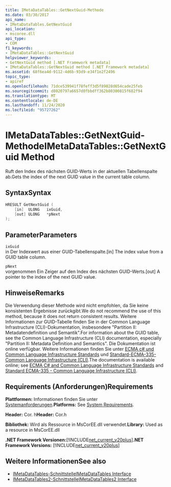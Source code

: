 ```yaml
---
title: IMetaDataTables::GetNextGuid-Methode
ms.date: 03/30/2017
api_name:
- IMetaDataTables.GetNextGuid
api_location:
- mscoree.dll
api_type:
- COM
f1_keywords:
- IMetaDataTables::GetNextGuid
helpviewer_keywords:
- GetNextGuid method [.NET Framework metadata]
- IMetaDataTables::GetNextGuid method [.NET Framework metadata]
ms.assetid: 68f6ea4d-9112-4d6b-93d9-e34f1e2f2496
topic_type:
- apiref
ms.openlocfilehash: 71dce539941f78feff3d5f89028d654cade25feb
ms.sourcegitcommit: d8020797a6657d0fbbdff362b80300815f682f94
ms.translationtype: MT
ms.contentlocale: de-DE
ms.lasthandoff: 11/24/2020
ms.locfileid: "95727262"
---
```

# <a name="imetadatatablesgetnextguid-method"></a><span data-ttu-id="4145e-102">IMetaDataTables::GetNextGuid-Methode</span><span class="sxs-lookup"><span data-stu-id="4145e-102">IMetaDataTables::GetNextGuid Method</span></span>

<span data-ttu-id="4145e-103">Ruft den Index des nächsten GUID-Werts in der aktuellen Tabellenspalte ab.</span><span class="sxs-lookup"><span data-stu-id="4145e-103">Gets the index of the next GUID value in the current table column.</span></span>  
  
## <a name="syntax"></a><span data-ttu-id="4145e-104">Syntax</span><span class="sxs-lookup"><span data-stu-id="4145e-104">Syntax</span></span>  
  
```cpp  
HRESULT GetNextGuid (  
    [in]  ULONG   ixGuid,  
    [out] ULONG   *pNext  
);  
```  
  
## <a name="parameters"></a><span data-ttu-id="4145e-105">Parameter</span><span class="sxs-lookup"><span data-stu-id="4145e-105">Parameters</span></span>  

 `ixGuid`  
 <span data-ttu-id="4145e-106">in Der Indexwert aus einer GUID-Tabellenspalte.</span><span class="sxs-lookup"><span data-stu-id="4145e-106">[in] The index value from a GUID table column.</span></span>  
  
 `pNext`  
 <span data-ttu-id="4145e-107">vorgenommen Ein Zeiger auf den Index des nächsten GUID-Werts.</span><span class="sxs-lookup"><span data-stu-id="4145e-107">[out] A pointer to the index of the next GUID value.</span></span>  
  
## <a name="remarks"></a><span data-ttu-id="4145e-108">Hinweise</span><span class="sxs-lookup"><span data-stu-id="4145e-108">Remarks</span></span>  

  <span data-ttu-id="4145e-109">Die Verwendung dieser Methode wird nicht empfohlen, da Sie keine konsistenten Ergebnisse zurückgibt.</span><span class="sxs-lookup"><span data-stu-id="4145e-109">We do not recommend the use of this method, because it does not return consistent results.</span></span> <span data-ttu-id="4145e-110">Weitere Informationen zur GUID-Tabelle finden Sie in der Common Language Infrastructure (CLI)-Dokumentation, insbesondere "Partition II: Metadatendefinition und Semantik".</span><span class="sxs-lookup"><span data-stu-id="4145e-110">For information about the GUID table, see the Common Language Infrastructure (CLI) documentation, especially "Partition II: Metadata Definition and Semantics".</span></span> <span data-ttu-id="4145e-111">Die Dokumentation ist online verfügbar. Weitere Informationen finden Sie unter [ECMA c# und Common Language Infrastructure Standards](../../../standard/components.md#applicable-standards) und [Standard-ECMA-335-Common Language Infrastructure (CLI)](http://www.ecma-international.org/publications/standards/Ecma-335.htm).</span><span class="sxs-lookup"><span data-stu-id="4145e-111">The documentation is available online; see [ECMA C# and Common Language Infrastructure Standards](../../../standard/components.md#applicable-standards) and [Standard ECMA-335 - Common Language Infrastructure (CLI)](http://www.ecma-international.org/publications/standards/Ecma-335.htm).</span></span>  
  
## <a name="requirements"></a><span data-ttu-id="4145e-112">Requirements (Anforderungen)</span><span class="sxs-lookup"><span data-stu-id="4145e-112">Requirements</span></span>  

 <span data-ttu-id="4145e-113">**Plattformen:** Informationen finden Sie unter [Systemanforderungen](../../get-started/system-requirements.md).</span><span class="sxs-lookup"><span data-stu-id="4145e-113">**Platforms:** See [System Requirements](../../get-started/system-requirements.md).</span></span>  
  
 <span data-ttu-id="4145e-114">**Header:** Cor. h</span><span class="sxs-lookup"><span data-stu-id="4145e-114">**Header:** Cor.h</span></span>  
  
 <span data-ttu-id="4145e-115">**Bibliothek:** Wird als Ressource in MsCorEE.dll verwendet.</span><span class="sxs-lookup"><span data-stu-id="4145e-115">**Library:** Used as a resource in MsCorEE.dll</span></span>  
  
 <span data-ttu-id="4145e-116">**.NET Framework Versionen:**[!INCLUDE[net_current_v20plus](../../../../includes/net-current-v20plus-md.md)]</span><span class="sxs-lookup"><span data-stu-id="4145e-116">**.NET Framework Versions:** [!INCLUDE[net_current_v20plus](../../../../includes/net-current-v20plus-md.md)]</span></span>  
  
## <a name="see-also"></a><span data-ttu-id="4145e-117">Weitere Informationen</span><span class="sxs-lookup"><span data-stu-id="4145e-117">See also</span></span>

- [<span data-ttu-id="4145e-118">IMetaDataTables-Schnittstelle</span><span class="sxs-lookup"><span data-stu-id="4145e-118">IMetaDataTables Interface</span></span>](imetadatatables-interface.md)
- [<span data-ttu-id="4145e-119">IMetaDataTables2-Schnittstelle</span><span class="sxs-lookup"><span data-stu-id="4145e-119">IMetaDataTables2 Interface</span></span>](imetadatatables2-interface.md)
